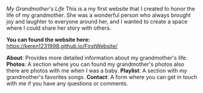 
*My Grandmother's Life* 
This is a my first website that I created to honor the life of my grandmother.
She was a wonderful person who always brought joy and laughter to everyone around her, and I wanted to create a space where I could share her story with others.

**You can found the website here:**
https://keren1231998.github.io/FirstWebsite/

**About**: Provides more detailed information about my grandmother's life.
**Photos**: A section where you can found my grandmother's photos also there are photos with me when I was a baby.
**Playlist**: A section with my grandmother's favorites songs.
**Contact**: A form where you can get in touch with me if you have any questions or comments.
